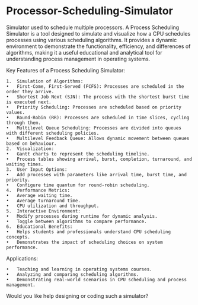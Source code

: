 # Processor-Scheduling-Simulator
Simulator used to schedule multiple processors.
A Process Scheduling Simulator is a tool designed to simulate and visualize how a CPU schedules processes using various scheduling algorithms. It provides a dynamic environment to demonstrate the functionality, efficiency, and differences of algorithms, making it a useful educational and analytical tool for understanding process management in operating systems.

Key Features of a Process Scheduling Simulator:

	1.	Simulation of Algorithms:
	•	First-Come, First-Served (FCFS): Processes are scheduled in the order they arrive.
	•	Shortest Job Next (SJN): The process with the shortest burst time is executed next.
	•	Priority Scheduling: Processes are scheduled based on priority values.
	•	Round-Robin (RR): Processes are scheduled in time slices, cycling through them.
	•	Multilevel Queue Scheduling: Processes are divided into queues with different scheduling policies.
	•	Multilevel Feedback Queue: Allows dynamic movement between queues based on behaviour.
	2.	Visualization:
	•	Gantt charts to represent the scheduling timeline.
	•	Process tables showing arrival, burst, completion, turnaround, and waiting times.
	3.	User Input Options:
	•	Add processes with parameters like arrival time, burst time, and priority.
	•	Configure time quantum for round-robin scheduling.
	4.	Performance Metrics:
	•	Average waiting time.
	•	Average turnaround time.
	•	CPU utilization and throughput.
	5.	Interactive Environment:
	•	Modify processes during runtime for dynamic analysis.
	•	Toggle between algorithms to compare performance.
	6.	Educational Benefits:
	•	Helps students and professionals understand CPU scheduling concepts.
	•	Demonstrates the impact of scheduling choices on system performance.

Applications:

	•	Teaching and learning in operating systems courses.
	•	Analyzing and comparing scheduling algorithms.
	•	Demonstrating real-world scenarios in CPU scheduling and process management.

Would you like help designing or coding such a simulator?
